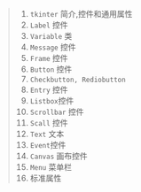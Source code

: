 > 1. `tkinter` 简介,控件和通用属性
> 2. `Label` 控件
> 3. `Variable` 类
> 4. `Message` 控件
> 5. `Frame` 控件
> 6. `Button` 控件
> 7. `Checkbutton, Rediobutton`
> 8. `Entry` 控件
> 9. `Listbox`控件
> 10. `Scrollbar` 控件
> 11. `Scall` 控件
> 12. `Text` 文本
> 13. `Event`控件
> 14. `Canvas` 画布控件
> 15. `Menu` 菜单栏
> 16. 标准属性

